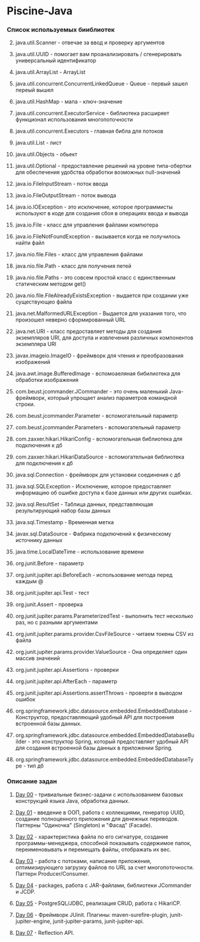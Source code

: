 # Piscine-Java
### Список используемых бииблиотек 

2.  java.util.Scanner - отвечае за ввод и проверку аргументов
3.  java.util.UUID - помогает вам проанализировать / сгенерировать универсальный идентификатор
6.  java.util.ArrayList - ArrayList
12. java.util.concurrent.ConcurrentLinkedQueue - Queue - первый зашел переый вышел
13. java.util.HashMap - мапа - ключ-значение
17. java.util.concurrent.ExecutorService - библиотека расширяет функционал использования многопоточности
18. java.util.concurrent.Executors - главная библа для потоков
25. java.util.List - лист
27. java.util.Objects - обьект
1.  java.util.Optional - предоставление решений на уровне типа-обертки для обеспечения удобства обработки возможных null-значений

4.  java.io.FileInputStream - поток ввода
5.  java.io.FileOutputStream - поток вывода
7.  java.io.IOException - это исключение, которое программисты используют в коде для создания сбоя в операциях ввода и вывода
8.  java.io.File - класс для управления файлами компютера
19. java.io.FileNotFoundException - вызывается когда не получилось найти файл

9.  java.nio.file.Files - класс для управления файлами
10. java.nio.file.Path - класс для получения петей
11. java.nio.file.Paths - это совсем простой класс с единственным статическим методом get()
16. java.nio.file.FileAlreadyExistsException - выдается при создании уже существующео файла


14. java.net.MalformedURLException - Выдается для указания того, что произошел неверно сформированный URL
15. java.net.URI - класс предоставляет методы для создания экземпляров URI, для доступа и извлечения различных компонентов экземпляра URI

20. javax.imageio.ImageIO - фреймворк для чтения и преобразования изображений

21. java.awt.image.BufferedImage - вспомоаеляная бибилиотека для обработки изображения

22. com.beust.jcommander.JCommander - это очень маленький Java-фреймворк, который упрощает анализ параметров командной строки.
23. com.beust.jcommander.Parameter - вспомогательный параметр
24. com.beust.jcommander.Parameters  - вспомогательный параметр

27. com.zaxxer.hikari.HikariConfig - вспомогательная библиотека для подключения к дб 
28. com.zaxxer.hikari.HikariDataSource - вспомогательная библиотека для подключения к дб 

29. java.sql.Connection - фреймворк для установки соединения с дб
30. java.sql.SQLException - Исключение, которое предоставляет информацию об ошибке доступа к базе данных или других ошибках.
31. java.sql.ResultSet - Таблица данных, представляющая результирующий набор базы данных
32. java.sql.Timestamp - Временная метка

32. javax.sql.DataSource - Фабрика подключений к физическому источнику данных

32. java.time.LocalDateTime - использование времени


33. org.junit.Before - параметр
34. org.junit.jupiter.api.BeforeEach - использование метода перед каждым @
35. org.junit.jupiter.api.Test - тест
36. org.junit.Assert - проверка 
37. org.junit.jupiter.params.ParameterizedTest - выполнить тест несколько раз, но с разными аргументами
38. org.junit.jupiter.params.provider.CsvFileSource - читаем токены CSV из файла
39. org.junit.jupiter.params.provider.ValueSource - Она определяет один массив значений
40. org.junit.jupiter.api.Assertions - проверки
41. org.junit.jupiter.api.AfterEach - параметр 
42. org.junit.jupiter.api.Assertions.assertThrows - проверти в выводом ошибок

42. org.springframework.jdbc.datasource.embedded.EmbeddedDatabase - Конструктор, предоставляющий удобный API для построения встроенной базы данных.
43. org.springframework.jdbc.datasource.embedded.EmbeddedDatabaseBuilder - это конструктор Spring, который предоставляет удобный API для создания встроенной базы данных в приложении Spring.
44. org.springframework.jdbc.datasource.embedded.EmbeddedDatabaseType - тип дб

### Описание задан
1. [Day 00](https://github.com/CreativeWex/42-Java-Piscine/tree/master/Day00) - тривиальные бизнес-задачи с использованием базовых конструкций языка Java, обработка данных.

2. [Day 01](https://github.com/CreativeWex/42-Java-Piscine/tree/master/Day01) - введение в ООП, работа с коллекциями, генератор UUID, создание полноценного приложения для денежных переводов. Паттерны "Одиночка" (Singleton) и "Фасад" (Facade).

3. [Day 02](https://github.com/CreativeWex/42-Java-Piscine/tree/master/Day02) - характеристика файла по его сигнатуре, создание программы-менеджера, способной показывать содержимое папок, переименовывать и перемещать файлы, отображать их вес.

4. [Day 03](https://github.com/CreativeWex/42-Java-Piscine/tree/master/Day03) - работа с потоками, написание приложения, оптимизирующего загрузку файлов по URL за счет многопоточности. Паттерн Producer/Consumer.

5. [Day 04](https://github.com/CreativeWex/42-Java-Piscine/tree/master/Day04) - packages, работа с JAR-файлами, библиотеки JCommander и JCDP.

6. [Day 05](https://github.com/CreativeWex/42-Java-Piscine/tree/master/Day05) - PostgreSQL/JDBC, реализация CRUD, работа с HikariCP.

7. [Day 06](https://github.com/CreativeWex/42-Java-Piscine/tree/master/Day06) - Фреймворк JUinit. Плагины: maven-surefire-plugin, junit-jupiter-engine, junit-jupiter-params, junit-jupiter-api.

8. [Day 07](https://github.com/CreativeWex/42-Java-Piscine/tree/master/Day07) - Reflection API.